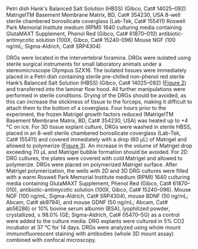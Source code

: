 Petri dish
Hank's Balanced Salt Solution (HBSS) (Gibco, Cat# 14025–092)
MatrigelTM Basement Membrane Matrix, BD, Cat# 354230, USA
8-well sterile chambered borosilicate coverglass (Lab-Tek, Cat# 155411)
Roswell Park Memorial Institute medium (RPMI) 1640 culturing media containing GlutaMAXT Supplement, Phenol Red (Gibco, Cat# 61870–010)
antibiotic-antimycotic solution (100X, Gibco, Cat# 15240–096)
Mouse NGF (100 ng/mL; Sigma-Aldrich, Cat# SRP4304)

DRGs were located in the intervertebral foramina. DRGs were isolated using sterile surgical instruments for small laboratory animals under a stereomicroscope Olympus SZX16. The isolated tissues were immediately placed in a Petri dish containing sterile pre-chilled non-phenol red sterile Hank’s Balanced Salt Solution (HBSS) (Gibco, Cat# 14025–092) ([Figure 2](https://www.mdpi.com/2227-9059/8/3/49/htm#fig_body_display_biomedicines-08-00049-f002)) and transferred into the laminar flow hood. All further manipulations were performed in sterile conditions. Drying of the DRGs should be avoided, as this can increase the stickiness of tissue to the forceps, making it difficult to attach them to the bottom of a coverglass. Four hours prior to the experiment, the frozen Matrigel growth factors reduced (MatrigelTM Basement Membrane Matrix, BD, Cat# 354230, USA) was heated up to +4 °C on ice. For 3D tissue explant culture, DRGs were washed in sterile HBSS, placed in an 8-well sterile chambered borosilicate coverglass (Lab-Tek, Cat# 155411) and covered immediately with a drop (60 µL) of Matrigel and allowed to polymerize ([Figure 3](https://www.mdpi.com/2227-9059/8/3/49/htm#fig_body_display_biomedicines-08-00049-f003)). An increase in the volume of Matrigel drop exceeding 70 µL and Matrigel bubble formation should be avoided. For 2D DRG cultures, the plates were covered with cold Matrigel and allowed to polymerize. DRGs were placed on polymerized Matrigel surface. After Matrigel polymerization, the wells with 2D and 3D DRG cultures were filled with a warm Roswell Park Memorial Institute medium (RPMI) 1640 culturing media containing GlutaMAXT Supplement, Phenol Red (Gibco, Cat# 61870–010), antibiotic-antimycotic solution (100X, Gibco, Cat# 15240–096). Mouse NGF (100 ng/mL; Sigma-Aldrich, Cat# SRP4304), mouse BDNF (50 ng/mL; Abcam, Cat# ab9794), and mouse GDNF (50 ng/mL; Abcam, Cat# ab56286) or 10% bovine serum albumin (BSA), lyophilized powder, crystallized, ≥ 98.0% (GE; Sigma-Aldrich, Cat# 05470–5G) as a control were added to the culture media. DRG explants were cultured in 5% CO2 incubator at 37 °C for 14 days. DRGs were analyzed using whole mount immunofluorescent staining with antibodies (whole 3D mount assay) combined with confocal microscopy.